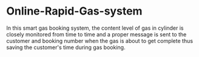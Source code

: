 # Online-Rapid-Gas-system
In this smart gas booking system, the content level of gas in cylinder is closely monitored from time to time and a proper message is sent to the customer and booking number when the gas is about to get complete thus saving the customer's time during gas booking.
